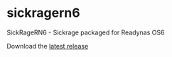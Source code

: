 # sickragern6
SickRageRN6 - Sickrage packaged for Readynas OS6

Download the [latest release](https://github.com/TheWoollyBully/sickragern6/releases/download/v0.1/sickragern6-0.1.deb)
